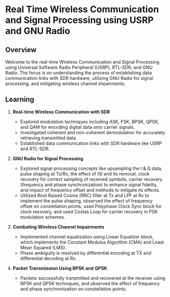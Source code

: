 # Real Time Wireless Communication and Signal Processing using USRP and GNU Radio

## Overview
Welcome to the real-time Wireless Communication and Signal Processing using Universal Software Radio Peripheral (USRP), RTL-SDR, and GNU Radio. The focus is on understanding the process of establishing data communication links with SDR hardware, utilizing GNU Radio for signal processing, and mitigating wireless channel impairments.

## Learning
1. **Real-time Wireless Communication with SDR**
   - Explored modulation techniques including ASK, FSK, BPSK, QPSK, and QAM for encoding digital data onto carrier signals.
   - Investigated coherent and non-coherent demodulation for accurately retrieving transmitted data.
   - Established data communication links with SDR hardware like USRP and RTL-SDR.

2. **GNU Radio for Signal Processing**
   - Explored signal processing concepts like upsampling the I & Q data, pulse shaping at Tx/Rx, the effect of ISI and its removal, clock recovery for correct sampling of received symbols, carrier recovery (frequency and phase synchronization) to enhance signal fidelity, and impact of frequency offset and methods to mitigate its effects.
   - Utilized Root Raised Cosine (RRC) filter at Tx and LPF at Rx to implement the pulse shaping, observed the effect of frequency offset on constellation points, used Polyphase Clock Sync block for clock recovery, and used Costas Loop for carrier recovery in PSK modulation schemes.

3. **Combating Wireless Channel Impairments**
   - Implemented channel equalization using Linear Equalizer block, which implements the Constant Modulus Algorithm (CMA) and Least Mean Squared (LMS).
   - Phase ambiguity is resolved by differential encoding at TX and differential decoding at Rx.

4. **Packet Transmission Using BPSK and QPSK**
   - Packets successfully transmitted and recovered at the receiver using BPSK and QPSK techniques, and observed the effect of frequency and phase synchronization on constellation points.
     
